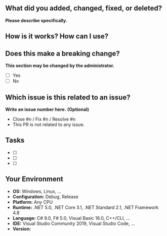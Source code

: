 ## What did you added, changed, fixed, or deleted?
**Please describe specifically.**

## How is it works? How can I use?

## Does this make a breaking change?
**This section may be changed by the administrator.**
* [ ] Yes
* [ ] No

## Which issue is this related to an issue?
**Write an issue number here.**
**(Optional)**
* Close #n / Fix #n / Resolve #n
* This PR is not related to any issue.

## Tasks
* [ ]
* [ ]
* [ ]

## Your Environment
* **OS:** Windows, Linux, ...
* **Configuration:** Debug, Release
* **Platform:** Any CPU
* **Runtime:** .NET 5.0, .NET Core 3.1, .NET Standard 2.1, .NET Framework 4.8
* **Language:** C# 9.0, F# 5.0, Visual Basic 16.0, C++/CLI, ...
* **IDE:** Visual Studio Community 2019, Visual Studio Code, ...
* **Version:**
